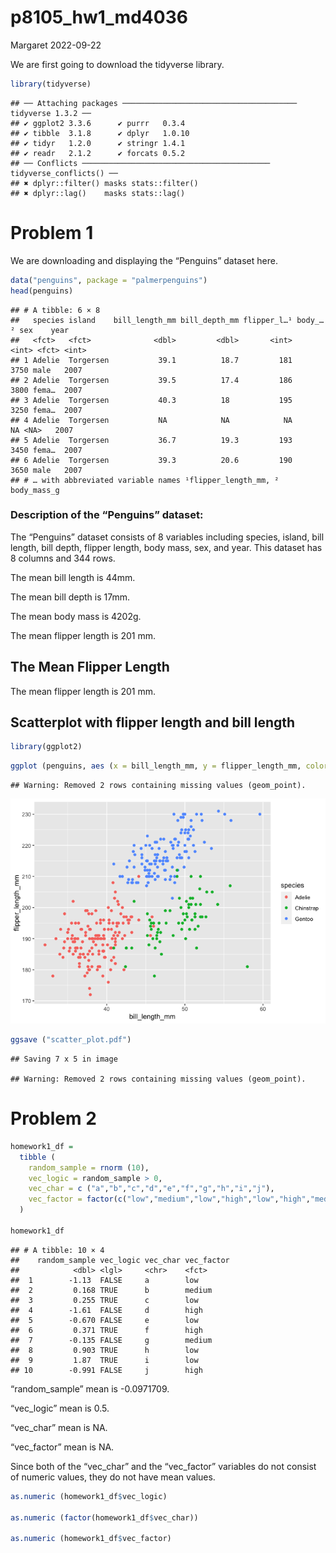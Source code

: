 p8105_hw1_md4036
================
Margaret
2022-09-22

We are first going to download the tidyverse library.

``` r
library(tidyverse)
```

    ## ── Attaching packages ─────────────────────────────────────── tidyverse 1.3.2 ──
    ## ✔ ggplot2 3.3.6      ✔ purrr   0.3.4 
    ## ✔ tibble  3.1.8      ✔ dplyr   1.0.10
    ## ✔ tidyr   1.2.0      ✔ stringr 1.4.1 
    ## ✔ readr   2.1.2      ✔ forcats 0.5.2 
    ## ── Conflicts ────────────────────────────────────────── tidyverse_conflicts() ──
    ## ✖ dplyr::filter() masks stats::filter()
    ## ✖ dplyr::lag()    masks stats::lag()

# Problem 1

We are downloading and displaying the “Penguins” dataset here.

``` r
data("penguins", package = "palmerpenguins")
head(penguins)
```

    ## # A tibble: 6 × 8
    ##   species island    bill_length_mm bill_depth_mm flipper_l…¹ body_…² sex    year
    ##   <fct>   <fct>              <dbl>         <dbl>       <int>   <int> <fct> <int>
    ## 1 Adelie  Torgersen           39.1          18.7         181    3750 male   2007
    ## 2 Adelie  Torgersen           39.5          17.4         186    3800 fema…  2007
    ## 3 Adelie  Torgersen           40.3          18           195    3250 fema…  2007
    ## 4 Adelie  Torgersen           NA            NA            NA      NA <NA>   2007
    ## 5 Adelie  Torgersen           36.7          19.3         193    3450 fema…  2007
    ## 6 Adelie  Torgersen           39.3          20.6         190    3650 male   2007
    ## # … with abbreviated variable names ¹​flipper_length_mm, ²​body_mass_g

### Description of the “Penguins” dataset:

The “Penguins” dataset consists of 8 variables including species,
island, bill length, bill depth, flipper length, body mass, sex, and
year. This dataset has 8 columns and 344 rows.

The mean bill length is 44mm.

The mean bill depth is 17mm.

The mean body mass is 4202g.

The mean flipper length is 201 mm.

## The Mean Flipper Length

The mean flipper length is 201 mm.

## Scatterplot with flipper length and bill length

``` r
library(ggplot2)
```

``` r
ggplot (penguins, aes (x = bill_length_mm, y = flipper_length_mm, color = species)) + geom_point() 
```

    ## Warning: Removed 2 rows containing missing values (geom_point).

![](p8105_hw1_md4036_files/figure-gfm/scatterplot%20with%20bill%20length%20and%20flipper%20length-1.png)<!-- -->

``` r
ggsave ("scatter_plot.pdf")
```

    ## Saving 7 x 5 in image

    ## Warning: Removed 2 rows containing missing values (geom_point).

# Problem 2

``` r
homework1_df = 
  tibble (
    random_sample = rnorm (10),
    vec_logic = random_sample > 0,
    vec_char = c ("a","b","c","d","e","f","g","h","i","j"),
    vec_factor = factor(c("low","medium","low","high","low","high","medium","low","low","high"))
  )

homework1_df
```

    ## # A tibble: 10 × 4
    ##    random_sample vec_logic vec_char vec_factor
    ##            <dbl> <lgl>     <chr>    <fct>     
    ##  1        -1.13  FALSE     a        low       
    ##  2         0.168 TRUE      b        medium    
    ##  3         0.255 TRUE      c        low       
    ##  4        -1.61  FALSE     d        high      
    ##  5        -0.670 FALSE     e        low       
    ##  6         0.371 TRUE      f        high      
    ##  7        -0.135 FALSE     g        medium    
    ##  8         0.903 TRUE      h        low       
    ##  9         1.87  TRUE      i        low       
    ## 10        -0.991 FALSE     j        high

“random_sample” mean is -0.0971709.

“vec_logic” mean is 0.5.

“vec_char” mean is NA.

“vec_factor” mean is NA.

Since both of the “vec_char” and the “vec_factor” variables do not
consist of numeric values, they do not have mean values.

``` r
as.numeric (homework1_df$vec_logic)

as.numeric (factor(homework1_df$vec_char))

as.numeric (homework1_df$vec_factor)
```
